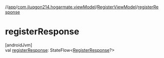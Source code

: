 //[app](../../../index.md)/[com.jluqgon214.hogarmate.viewModel](../index.md)/[RegisterViewModel](index.md)/[registerResponse](register-response.md)

# registerResponse

[androidJvm]\
val [registerResponse](register-response.md): StateFlow&lt;[RegisterResponse](../../com.jluqgon214.hogarmate.model/-register-response/index.md)?&gt;
